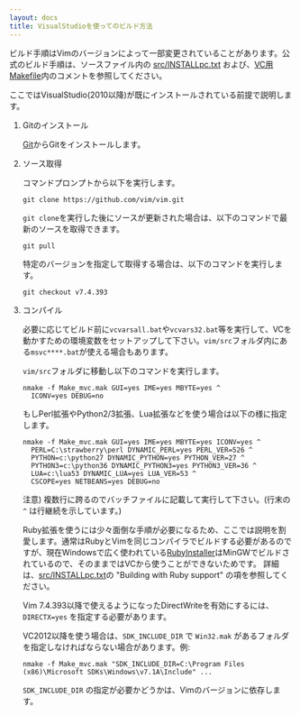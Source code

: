 ```yaml
---
layout: docs
title: VisualStudioを使ってのビルド方法
---
```


ビルド手順はVimのバージョンによって一部変更されていることがあります。公式のビルド手順は、ソースファイル内の [src/INSTALLpc.txt](https://github.com/vim/vim/blob/master/src/INSTALLpc.txt) および、[VC用Makefile](https://github.com/vim/vim/blob/master/src/Make_mvc.mak)内のコメントを参照してください。

ここではVisualStudio(2010以降)が既にインストールされている前提で説明します。

1.  Gitのインストール

    [Git](https://git-scm.com/)からGitをインストールします。

2.  ソース取得

    コマンドプロンプトから以下を実行します。

        git clone https://github.com/vim/vim.git

    `git clone`を実行した後にソースが更新された場合は、以下のコマンドで最新のソースを取得できます。

        git pull

    特定のバージョンを指定して取得する場合は、以下のコマンドを実行します。

        git checkout v7.4.393

3.  コンパイル

    必要に応じてビルド前に`vcvarsall.bat`や`vcvars32.bat`等を実行して、VCを動かすための環境変数をセットアップして下さい。`vim/src`フォルダ内にある`msvc****.bat`が使える場合もあります。

    `vim/src`フォルダに移動し以下のコマンドを実行します。

        nmake -f Make_mvc.mak GUI=yes IME=yes MBYTE=yes ^
          ICONV=yes DEBUG=no

    もしPerl拡張やPython2/3拡張、Lua拡張などを使う場合は以下の様に指定します。

        nmake -f Make_mvc.mak GUI=yes IME=yes MBYTE=yes ICONV=yes ^
          PERL=C:\strawberry\perl DYNAMIC_PERL=yes PERL_VER=526 ^
          PYTHON=c:\python27 DYNAMIC_PYTHON=yes PYTHON_VER=27 ^
          PYTHON3=c:\python36 DYNAMIC_PYTHON3=yes PYTHON3_VER=36 ^
          LUA=c:\lua53 DYNAMIC_LUA=yes LUA_VER=53 ^
          CSCOPE=yes NETBEANS=yes DEBUG=no

    注意) 複数行に跨るのでバッチファイルに記載して実行して下さい。(行末の `^` は行継続を示しています。)

    Ruby拡張を使うには少々面倒な手順が必要になるため、ここでは説明を割愛します。通常はRubyとVimを同じコンパイラでビルドする必要があるのですが、現在Windowsで広く使われている[RubyInstaller](https://rubyinstaller.org/)はMinGWでビルドされているので、そのままではVCから使うことができないためです。
    詳細は、[src/INSTALLpc.txt](https://github.com/vim/vim/blob/master/src/INSTALLpc.txt)の "Building with Ruby support" の項を参照してください。

    Vim 7.4.393以降で使えるようになったDirectWriteを有効にするには、`DIRECTX=yes` を指定する必要があります。

    VC2012以降を使う場合は、`SDK_INCLUDE_DIR` で `Win32.mak` があるフォルダを指定しなければならない場合があります。例:

        nmake -f Make_mvc.mak "SDK_INCLUDE_DIR=C:\Program Files (x86)\Microsoft SDKs\Windows\v7.1A\Include" ...

    `SDK_INCLUDE_DIR` の指定が必要かどうかは、Vimのバージョンに依存します。
